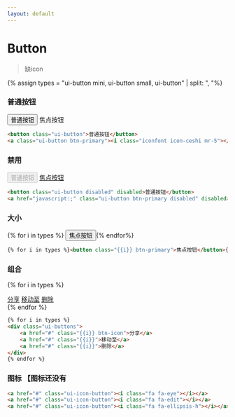 ```yaml
---
layout: default
---
```


# Button

> 缺icon

{% assign types = "ui-button mini, ui-button small, ui-button"  | split: ", "%}

### 普通按钮

<button class="ui-button">普通按钮</button>
<a class="ui-button btn-primary"><i class="iconfont icon-ceshi mr-5"></i>焦点按钮</a>

```html
<button class="ui-button">普通按钮</button>
<a class="ui-button btn-primary"><i class="iconfont icon-ceshi mr-5"></i>焦点按钮</a>
```

### 禁用

<button class="ui-button disabled" disabled>普通按钮</button>
<a href="javascript:;" class="ui-button btn-primary disabled" disabled>焦点按钮</a> 

```html
<button class="ui-button disabled" disabled>普通按钮</button>
<a href="javascript:;" class="ui-button btn-primary disabled" disabled>焦点按钮</a> 
```

### 大小

{% for i in types %}
<button class="{{i}} btn-primary">焦点按钮</button>{% endfor%}

```html
{% for i in types %}<button class="{{i}} btn-primary">焦点按钮</button>{% endfor%}
```

### 组合

{% for i in types %} 
<div class="ui-buttons">
    <a href="#" class="{{i}} btn-icon">分享</a>
    <a href="#" class="{{i}}">移动至</a>
    <a href="#" class="{{i}}">删除</a>
</div>
{% endfor %}

```html
{% for i in types %} 
<div class="ui-buttons">
    <a href="#" class="{{i}} btn-icon">分享</a>
    <a href="#" class="{{i}}">移动至</a>
    <a href="#" class="{{i}}">删除</a>
</div>
{% endfor %}
```


### 图标 【图标还没有

<a href="#" class="ui-icon-button"><i class="fa fa-eye"></i></a>
<a href="#" class="ui-icon-button"><i class="fa fa-edit"></i></a>
<a href="#" class="ui-icon-button"><i class="fa fa-ellipsis-h"></i></a>


```html
<a href="#" class="ui-icon-button"><i class="fa fa-eye"></i></a>
<a href="#" class="ui-icon-button"><i class="fa fa-edit"></i></a>
<a href="#" class="ui-icon-button"><i class="fa fa-ellipsis-h"></i></a>
```